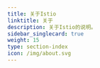 ```yaml
---
title: 关于Istio
linktitle: 关于
description: 关于Istio的说明。
sidebar_singlecard: true
weight: 15
type: section-index
icon: /img/about.svg
---
```

